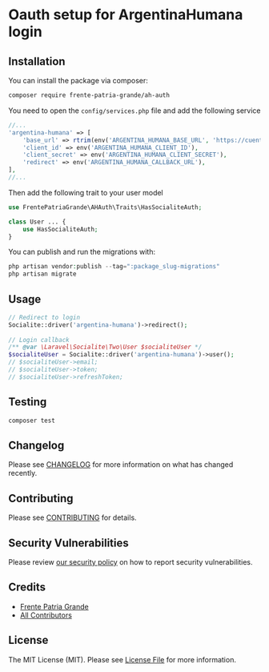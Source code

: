 # Oauth setup for ArgentinaHumana login

## Installation

You can install the package via composer:

```bash
composer require frente-patria-grande/ah-auth
```

You need to open the `config/services.php` file and add the following service

```php
//...
'argentina-humana' => [
    'base_url' => rtrim(env('ARGENTINA_HUMANA_BASE_URL', 'https://cuenta.argentinahumana.com.ar'), '/'),
    'client_id' => env('ARGENTINA_HUMANA_CLIENT_ID'),
    'client_secret' => env('ARGENTINA_HUMANA_CLIENT_SECRET'),
    'redirect' => env('ARGENTINA_HUMANA_CALLBACK_URL'),
],
//...
```

Then add the following trait to your user model

```php
use FrentePatriaGrande\AHAuth\Traits\HasSocialiteAuth;

class User ... {
    use HasSocialiteAuth;
}
```

You can publish and run the migrations with:

```php
php artisan vendor:publish --tag=":package_slug-migrations"
php artisan migrate
```

## Usage

```php
// Redirect to login
Socialite::driver('argentina-humana')->redirect();
            
// Login callback
/** @var \Laravel\Socialite\Two\User $socialiteUser */
$socialiteUser = Socialite::driver('argentina-humana')->user();
// $socialiteUser->email;
// $socialiteUser->token;
// $socialiteUser->refreshToken;
```

## Testing

```bash
composer test
```

## Changelog

Please see [CHANGELOG](CHANGELOG.md) for more information on what has changed recently.

## Contributing

Please see [CONTRIBUTING](CONTRIBUTING.md) for details.

## Security Vulnerabilities

Please review [our security policy](../../security/policy) on how to report security vulnerabilities.

## Credits

- [Frente Patria Grande](https://github.com/Frente-Patria-Grande)
- [All Contributors](../../contributors)

## License

The MIT License (MIT). Please see [License File](LICENSE.md) for more information.
